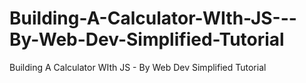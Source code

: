 # Building-A-Calculator-WIth-JS---By-Web-Dev-Simplified-Tutorial
Building A Calculator WIth JS  - By Web Dev Simplified Tutorial

